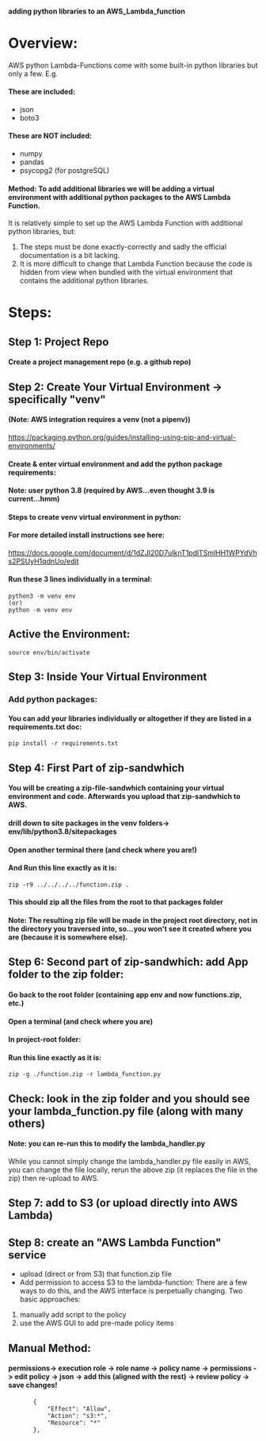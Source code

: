 #### adding python libraries to an AWS_Lambda_function

# Overview: 
AWS python Lambda-Functions come with some built-in python libraries but only a few. E.g. 

####  These are included:
- json
- boto3

#### These are NOT included:
- numpy
- pandas
- psycopg2 (for postgreSQL)

#### Method: To add additional libraries we will be adding a virtual environment with additional python packages to the AWS Lambda Function.

It is relatively simple to set up the AWS Lambda Function with additional python libraries, but:
1. The steps must be done exactly-correctly and sadly the official documentation is a bit lacking.
2. It is more difficult to change that Lambda Function because the code is hidden from view when bundled with the virtual environment that contains the additional python libraries.

# Steps:

## Step 1: Project Repo 
#### Create a project management repo (e.g. a github repo)

## Step 2: Create Your Virtual Environment -> specifically "venv"
#### (Note: AWS integration requires a venv (not a pipenv))
https://packaging.python.org/guides/installing-using-pip-and-virtual-environments/

#### Create & enter virtual environment and add the python package requirements:
#### Note: user python 3.8 (required by AWS...even thought 3.9 is current...hmm)

#### Steps to create venv virtual environment in python:
#### For more detailed install instructions see here:
https://docs.google.com/document/d/1dZJI20D7uIknT1pdlTSmlHH1WPYdVhs2PSUyH1qdnUo/edit

#### Run these 3 lines individually in a terminal:
```
python3 -m venv env
(or)
python -m venv env
```
## Active the Environment:
```
source env/bin/activate
```

## Step 3: Inside Your Virtual Environment 
### Add python packages:
#### You can add your libraries individually or altogether if they are listed in a requirements.txt doc:

```
pip install -r requirements.txt
```

## Step 4: First Part of zip-sandwhich
#### You will be creating a zip-file-sandwhich containing your virtual environment and code. Afterwards you upload that zip-sandwhich to AWS.

#### drill down to site packages in the venv folders-> env/lib/python3.8/sitepackages
#### Open another terminal there (and check where you are!)
#### And Run this line exactly as it is: 

```
zip -r9 ../../../../function.zip .
```
#### This should zip all the files from the root to that packages folder
#### Note: The resulting zip file will be made in the project root directory, not in the directory you traversed into, so...you won't see it created where you are (because it is somewhere else). 

## Step 6: Second part of zip-sandwhich: add App folder to the zip folder: 

#### Go back to the root folder (containing app env and now functions.zip, etc.)
#### Open a terminal (and check where you are)
#### In project-root folder: 
#### Run this line exactly as it is: 

```
zip -g ./function.zip -r lambda_function.py
```

## Check: look in the zip folder and you should see your lambda_function.py file (along with many others)

#### Note: you can re-run this to modify the lambda_handler.py
While you cannot simply change the lambda_handler.py file easily in AWS, you can change the file locally, rerun the above zip (it replaces the file in the zip) then re-upload to AWS. 

## Step 7: add to S3 (or upload directly into AWS Lambda)

## Step 8: create an "AWS Lambda Function" service
- upload (direct or from S3) that function.zip file
- Add permission to access S3 to the lambda-function:
There are a few ways to do this, and the AWS interface is perpetually changing. 
Two basic approaches:
1. manually add script to the policy
2. use the AWS GUI to add pre-made policy items

## Manual Method:
#### permissions-> execution role -> role name -> policy name -> permissions -> edit policy -> json -> add this (aligned with the rest) -> review policy -> save changes!
```
       {
           "Effect": "Allow",
           "Action": "s3:*",
           "Resource": "*"
       },
```







